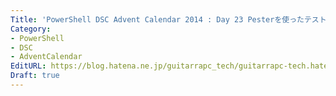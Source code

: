 ```yaml
---
Title: 'PowerShell DSC Advent Calendar 2014 : Day 23 Pesterを使ったテスト'
Category:
- PowerShell
- DSC
- AdventCalendar
EditURL: https://blog.hatena.ne.jp/guitarrapc_tech/guitarrapc-tech.hatenablog.com/atom/entry/8454420450076387428
Draft: true
---
```


